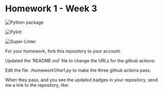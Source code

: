 # Homework 1 - Week 3

![Python package](https://github.com/dunyahasan/root_homework1/workflows/Python%20package/badge.svg)

![Pylint](https://github.com/dunyahasan/root_homework1/workflows/Pylint/badge.svg)

![Super-Linter](https://github.com/dunyahasan/root_homework1/workflows/Super-Linter/badge.svg)

For your homework, fork this repository to your account.

Updated the 'README.md' file to change the URLs for the github actions:

Edit the file ./homework1/hw1.py to make the three github actions pass.

When they pass, and you see the updated badges in your repository, send me a link to the repository, like:

